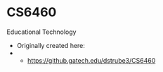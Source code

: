 # CS6460
Educational Technology

* Originally created here:
* * https://github.gatech.edu/dstrube3/CS6460
